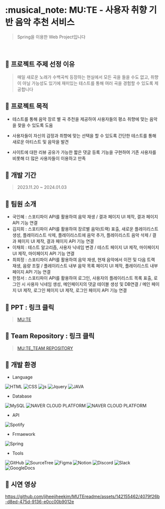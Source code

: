 <h1>:musical_note: MU:TE - 사용자 취향 기반 음악 추천 서비스</h1>

>Spring을 이용한 Web Project입니다

　

## 🎈 프로젝트 주제 선정 이유


>매일 새로운 노래가 수백곡씩 등장하는 현실에서 모든 곡을 들을 수도 없고, 
취향이 아닐 가능성도 있기에 재미있는 테스트를 통해 여러 곡을 경험할 수 있도록 제공합니다

## 🎈 프로젝트 목적

- 테스트를 통해 음악 장르 별 곡 추천을 제공하여 사용자들의 평소 취향에 맞는 음악을 찾을 수 있도록 도움

- 사용자들이 자신의 감정과 취향에 맞는 선택을 할 수 있도록 간단한 테스트를 통해 새로운 아티스트 및 음악을 발견

- 사이트에 대한 리뷰 공유가 가능한 짧은 댓글 등록 기능을 구현하여 기존 사용자를 비롯해 더 많은 사용자들이 이용하고 만족
 

## 🎈 개발 기간

>2023.11.20 ~ 2024.01.03

## 🎈 팀원 소개
- 국인혜 : 스포티파이 API를 활용하여 음악 재생 / 결과 페이지 UI 제작, 결과 페이지 API 기능 연결
- 김지희 : 스포티파이 API를 활용하여 장르별 음악(트랙) 표출, 새로운 플레이리스트 생성, 플레이리스트 삭제, 플레이리스트에 음악 추가, 플레이리스트 음악 삭제 / 결과 페이지 UI 제작, 결과 페이지 API 기능 연결
- 이채희 : 테스트 알고리즘, 사용자 닉네임 변경 / 테스트 페이지 UI 제작, 마이페이지 UI 제작, 마이페이지 API 기능 연결
- 최희정 : 스포티파이 API를 활용하여 음악 재생, 현재 음악에서 이전 및 다음 트랙 재생, 음량 조절 / 플레이리스트 내부 음악 목록 페이지 UI 제작, 플레이리스트 내부 페이지 API 기능 연결
- 한정서 : 스포티파이 API를 활용하여 로그인, 사용자의 플레이리스트 목록 표출, 로그인 시 사용자 닉네임 생성, 메인페이지의 댓글 테이블 생성 및 DB연결 / 메인 페이지 UI 제작, 로그인 페이지 UI 제작, 로그인 페이지 API 기능 연결



## 🎈  PPT : 링크 클릭
>[MU:TE](https://www.canva.com/design/DAF6fUjqFyk/oZsrp4iK5h9Hob6UTMOLgw/view?utm_content=DAF6fUjqFyk&utm_campaign=designshare&utm_medium=link&utm_source=editor)



## 🎈  Team Repository : 링크 클릭
>[MU:TE_TEAM REPOSITORY](https://github.com/jiheejiheekim/MUTE)



## 🎈 개발 환경

- Language

![HTML](https://img.shields.io/badge/HTML5-E34F26?style=for-the-badge&logo=html5&logoColor=white)
![CSS](https://img.shields.io/badge/CSS-239120?&style=for-the-badge&logo=css3&logoColor=white)
![js](https://img.shields.io/badge/JavaScript-F7DF1E?style=for-the-badge&logo=JavaScript&logoColor=white)
![Jquery](https://img.shields.io/badge/jQuery-0769AD?style=for-the-badge&logo=jquery&logoColor=white)
![JAVA](https://img.shields.io/badge/Java-ED8B00?style=for-the-badge&logo=openjdk&logoColor=white)

- Database

![MySQL](https://img.shields.io/badge/MySQL-00000F?style=for-the-badge&logo=mysql&logoColor=white)
![NAVER CLOUD PLATFORM](https://img.shields.io/badge/NaverCloud-399990?style=for-the-badge&logo=&logoColor=white)
![NAVER CLOUD PLATFORM](https://img.shields.io/badge/DBeaver-%23B92B27.svg?style=for-the-badge&logo=&logoColor=white)

 
- API

![Spotify](https://img.shields.io/badge/Spotify-1ED760?&style=for-the-badge&logo=spotify&logoColor=white)

- Frmaework

![Spring](https://img.shields.io/badge/Spring-6DB33F?style=for-the-badge&logo=spring&logoColor=white)


-  Tools

![GitHub](https://img.shields.io/badge/GitHub-100000?style=for-the-badge&logo=github&logoColor=white)
![SourceTree](https://img.shields.io/badge/Sourcetree-0052CC?style=for-the-badge&logo=Sourcetree&logoColor=white)
![Figma](https://img.shields.io/badge/Figma-F24E1E?style=for-the-badge&logo=figma&logoColor=white)
![Notion](https://img.shields.io/badge/Notion-000000?style=for-the-badge&logo=notion&logoColor=white)
![Discord](https://img.shields.io/badge/Discord-7289DA?style=for-the-badge&logo=discord&logoColor=white)
![Slack](https://img.shields.io/badge/Slack-4A154B?style=for-the-badge&logo=slack&logoColor=white)
![GoogleDocs](https://img.shields.io/badge/Google-4285F4?logo=google&logoColor=fff&style=for-the-badge)


## 🎈 시연 영상
https://github.com/jiheejiheekim/MUTEreadme/assets/142155462/4079f26b-d8ed-475d-9136-e0cc00b9012e

